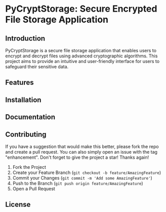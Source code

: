 # PyCryptStorage: Secure Encrypted File Storage Application

## Introduction
PyCryptStorage is a secure file storage application that enables users to encrypt and decrypt files using advanced cryptographic algorithms. This project aims to provide an intuitive and user-friendly interface for users to safeguard their sensitive data.

## Features


## Installation


## Documentation


## Contributing

If you have a suggestion that would make this better, please fork the repo and create a pull request. You can also simply open an issue with the tag "enhancement".
Don't forget to give the project a star! Thanks again!

1. Fork the Project
2. Create your Feature Branch (`git checkout -b feature/AmazingFeature`)
3. Commit your Changes (`git commit -m 'Add some AmazingFeature'`)
4. Push to the Branch (`git push origin feature/AmazingFeature`)
5. Open a Pull Request

## License